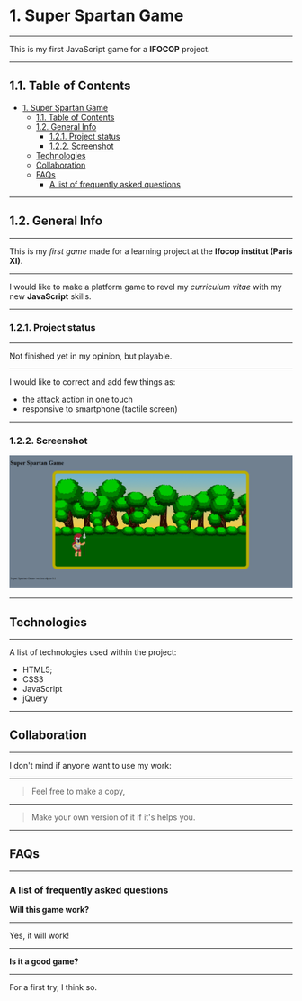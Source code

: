 # 1. Super Spartan Game
***
This is my first JavaScript game for a **IFOCOP** project.
***
## 1.1. Table of Contents
- [1. Super Spartan Game](#1-super-spartan-game)
  - [1.1. Table of Contents](#11-table-of-contents)
  - [1.2. General Info](#12-general-info)
    - [1.2.1. Project status](#121-project-status)
    - [1.2.2. Screenshot](#122-screenshot)
  - [Technologies](#technologies)
  - [Collaboration](#collaboration)
  - [FAQs](#faqs)
    - [A list of frequently asked questions](#a-list-of-frequently-asked-questions)
***
## 1.2. General Info
***
This is my *first game* made for a learning project at the **Ifocop institut (Paris XI)**.
***
I would like to make a platform game to revel my *curriculum vitae* with my new **JavaScript** skills.
***
### 1.2.1. Project status
***
Not finished yet in my opinion, but playable.
***
I would like to correct and add few things as:
  - the attack action in one touch
  - responsive to smartphone (tactile screen)
***
### 1.2.2. Screenshot
![Image text](assets/img/Spartan_Warrior/Sprite_Sheets/Visu01.png)
***
## Technologies
***
A list of technologies used within the project:
* HTML5;
* CSS3
* JavaScript
* jQuery
***
## Collaboration
***
I don't mind if anyone want to use my work:
***
> Feel free to make a copy,
***
> Make your own version of it if it's helps you.
***
## FAQs
***
### A list of frequently asked questions
**Will this game work?**
***
Yes, it will work!
***
**Is it a good game?**
***
For a first try, I think so.
